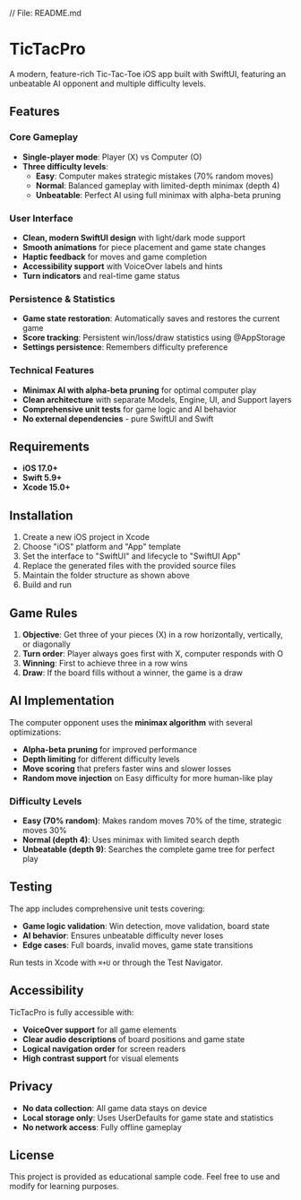 // File: README.md
# TicTacPro

A modern, feature-rich Tic-Tac-Toe iOS app built with SwiftUI, featuring an unbeatable AI opponent and multiple difficulty levels.

## Features

### Core Gameplay
- **Single-player mode**: Player (X) vs Computer (O)
- **Three difficulty levels**:
  - **Easy**: Computer makes strategic mistakes (70% random moves)
  - **Normal**: Balanced gameplay with limited-depth minimax (depth 4)
  - **Unbeatable**: Perfect AI using full minimax with alpha-beta pruning

### User Interface
- **Clean, modern SwiftUI design** with light/dark mode support
- **Smooth animations** for piece placement and game state changes
- **Haptic feedback** for moves and game completion
- **Accessibility support** with VoiceOver labels and hints
- **Turn indicators** and real-time game status

### Persistence & Statistics
- **Game state restoration**: Automatically saves and restores the current game
- **Score tracking**: Persistent win/loss/draw statistics using @AppStorage
- **Settings persistence**: Remembers difficulty preference

### Technical Features
- **Minimax AI with alpha-beta pruning** for optimal computer play
- **Clean architecture** with separate Models, Engine, UI, and Support layers
- **Comprehensive unit tests** for game logic and AI behavior
- **No external dependencies** - pure SwiftUI and Swift


## Requirements

- **iOS 17.0+**
- **Swift 5.9+**
- **Xcode 15.0+**

## Installation

1. Create a new iOS project in Xcode
2. Choose "iOS" platform and "App" template
3. Set the interface to "SwiftUI" and lifecycle to "SwiftUI App"
4. Replace the generated files with the provided source files
5. Maintain the folder structure as shown above
6. Build and run

## Game Rules

1. **Objective**: Get three of your pieces (X) in a row horizontally, vertically, or diagonally
2. **Turn order**: Player always goes first with X, computer responds with O
3. **Winning**: First to achieve three in a row wins
4. **Draw**: If the board fills without a winner, the game is a draw

## AI Implementation

The computer opponent uses the **minimax algorithm** with several optimizations:

- **Alpha-beta pruning** for improved performance
- **Depth limiting** for different difficulty levels
- **Move scoring** that prefers faster wins and slower losses
- **Random move injection** on Easy difficulty for more human-like play

### Difficulty Levels

- **Easy (70% random)**: Makes random moves 70% of the time, strategic moves 30%
- **Normal (depth 4)**: Uses minimax with limited search depth
- **Unbeatable (depth 9)**: Searches the complete game tree for perfect play

## Testing

The app includes comprehensive unit tests covering:

- **Game logic validation**: Win detection, move validation, board state
- **AI behavior**: Ensures unbeatable difficulty never loses
- **Edge cases**: Full boards, invalid moves, game state transitions

Run tests in Xcode with `⌘+U` or through the Test Navigator.

## Accessibility

TicTacPro is fully accessible with:

- **VoiceOver support** for all game elements
- **Clear audio descriptions** of board positions and game state
- **Logical navigation order** for screen readers
- **High contrast support** for visual elements

## Privacy

- **No data collection**: All game data stays on device
- **Local storage only**: Uses UserDefaults for game state and statistics
- **No network access**: Fully offline gameplay

## License

This project is provided as educational sample code. Feel free to use and modify for learning purposes.
